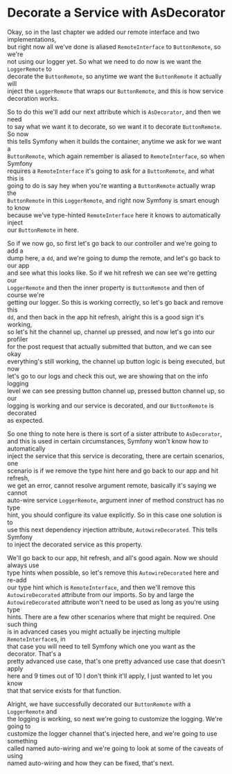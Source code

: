 # Decorate a Service with AsDecorator

Okay, so in the last chapter we added our remote interface and two implementations,  
but right now all we've done is aliased `RemoteInterface` to `ButtonRemote`, so we're  
not using our logger yet. So what we need to do now is we want the `LoggerRemote` to  
decorate the `ButtonRemote`, so anytime we want the `ButtonRemote` it actually will  
inject the `LoggerRemote` that wraps our `ButtonRemote`, and this is how service  
decoration works.

So to do this we'll add our next attribute which is `AsDecorator`, and then we need  
to say what we want it to decorate, so we want it to decorate `ButtonRemote`. So now  
this tells Symfony when it builds the container, anytime we ask for we want a  
`ButtonRemote`, which again remember is aliased to `RemoteInterface`, so when Symfony  
requires a `RemoteInterface` it's going to ask for a `ButtonRemote`, and what this is  
going to do is say hey when you're wanting a `ButtonRemote` actually wrap the  
`ButtonRemote` in this `LoggerRemote`, and right now Symfony is smart enough to know  
because we've type-hinted `RemoteInterface` here it knows to automatically inject  
our `ButtonRemote` in here.

So if we now go, so first let's go back to our controller and we're going to add a  
dump here, a `dd`, and we're going to dump the remote, and let's go back to our app  
and see what this looks like. So if we hit refresh we can see we're getting our  
`LoggerRemote` and then the inner property is `ButtonRemote` and then of course we're  
getting our logger. So this is working correctly, so let's go back and remove this  
`dd`, and then back in the app hit refresh, alright this is a good sign it's working,  
so let's hit the channel up, channel up pressed, and now let's go into our profiler  
for the post request that actually submitted that button, and we can see okay  
everything's still working, the channel up button logic is being executed, but now  
let's go to our logs and check this out, we are showing that on the info logging  
level we can see pressing button channel up, pressed button channel up, so our  
logging is working and our service is decorated, and our `ButtonRemote` is decorated  
as expected.

So one thing to note here is there is sort of a sister attribute to `AsDecorator`,  
and this is used in certain circumstances, Symfony won't know how to automatically  
inject the service that this service is decorating, there are certain scenarios, one  
scenario is if we remove the type hint here and go back to our app and hit refresh,  
we get an error, cannot resolve argument remote, basically it's saying we cannot  
auto-wire service `LoggerRemote`, argument inner of method construct has no type  
hint, you should configure its value explicitly. So in this case one solution is to  
use this next dependency injection attribute, `AutowireDecorated`. This tells Symfony  
to inject the decorated service as this property.

We'll go back to our app, hit refresh, and all's good again. Now we should always use  
type hints when possible, so let's remove this `AutowireDecorated` here and re-add  
our type hint which is `RemoteInterface`, and then we'll remove this  
`AutowireDecorated` attribute from our imports. So by and large the  
`AutowireDecorated` attribute won't need to be used as long as you're using type  
hints. There are a few other scenarios where that might be required. One such thing  
is in advanced cases you might actually be injecting multiple `RemoteInterface`s, in  
that case you will need to tell Symfony which one you want as the decorator. That's a  
pretty advanced use case, that's one pretty advanced use case that doesn't apply  
here and 9 times out of 10 I don't think it'll apply, I just wanted to let you know  
that that service exists for that function.

Alright, we have successfully decorated our `ButtonRemote` with a `LoggerRemote` and  
the logging is working, so next we're going to customize the logging. We're going to  
customize the logger channel that's injected here, and we're going to use something  
called named auto-wiring and we're going to look at some of the caveats of using  
named auto-wiring and how they can be fixed, that's next.
